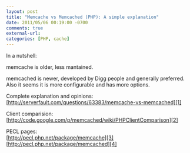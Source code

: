 ```yaml
---
layout: post
title: "Memcache vs Memcached (PHP): A simple explanation"
date: 2011/05/06 00:19:00 -0700
comments: true
external-url:
categories: [PHP, cache]
---
```



In a nutshell:

memcache is older, less mantained.

memcached is newer, developed by Digg people and generally preferred. Also 
it seems it is more configurable and has more options.

Complete explanation and opinions: [http://serverfault.com/questions/63383/memcache-vs-memcached][1] 

Client comparision: [http://code.google.com/p/memcached/wiki/PHPClientComparison][2] 

PECL pages:  
[http://pecl.php.net/package/memcache][3]  
[http://pecl.php.net/package/memcached][4]



[1]: http://serverfault.com/questions/63383/memcache-vs-memcached
[2]: http://code.google.com/p/memcached/wiki/PHPClientComparison
[3]: http://pecl.php.net/package/memcache
[4]: http://pecl.php.net/package/memcached